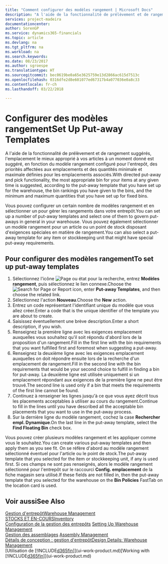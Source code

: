 ```yaml
---
title: "Comment configurer des modèles rangement | Microsoft Docs"
description: "A l'aide de la fonctionnalité de prélèvement et de rangement suggérés, l'emplacement le mieux approprié à vos articles à un moment donné est suggéré, en fonction du modèle rangement configuré pour l'entrepôt, des priorités affectées aux emplacements et des quantités minimale et maximale définies pour les emplacements associés."
services: project-madeira
documentationcenter: 
author: SorenGP
ms.service: dynamics365-financials
ms.topic: article
ms.devlang: na
ms.tgt_pltfrm: na
ms.workload: na
ms.search.keywords: 
ms.date: 08/23/2017
ms.author: sgroespe
ms.translationtype: HT
ms.sourcegitcommit: bec0619be0a65e3625759e13d2866ac615d7513c
ms.openlocfilehash: 0316dfe2d8e601077ed67317b4a077036e0a8c33
ms.contentlocale: fr-ch
ms.lasthandoff: 03/22/2018

---
```

# <a name="set-up-put-away-templates"></a><span data-ttu-id="358d1-103">Configurer des modèles rangement</span><span class="sxs-lookup"><span data-stu-id="358d1-103">Set Up Put-away Templates</span></span>
<span data-ttu-id="358d1-104">A l'aide de la fonctionnalité de prélèvement et de rangement suggérés, l'emplacement le mieux approprié à vos articles à un moment donné est suggéré, en fonction du modèle rangement configuré pour l'entrepôt, des priorités affectées aux emplacements et des quantités minimale et maximale définies pour les emplacements associés.</span><span class="sxs-lookup"><span data-stu-id="358d1-104">With directed put-away and pick functionality, the most appropriate bin for your items at any given time is suggested, according to the put-away template that you have set up for the warehouse, the bin rankings you have given to the bins, and the minimum and maximum quantities that you have set up for fixed bins.</span></span>  

<span data-ttu-id="358d1-105">Vous pouvez configurer un certain nombre de modèles rangement et en sélectionner un pour gérer les rangements dans votre entrepôt.</span><span class="sxs-lookup"><span data-stu-id="358d1-105">You can set up a number of put-away templates and select one of them to govern put-aways in general in your warehouse.</span></span> <span data-ttu-id="358d1-106">Vous pouvez également sélectionner un modèle rangement pour un article ou un point de stock disposant d'exigences spéciales en matière de rangement.</span><span class="sxs-lookup"><span data-stu-id="358d1-106">You can also select a put-away template for any item or stockkeeping unit that might have special put-away requirements.</span></span>  

## <a name="to-set-up-put-away-templates"></a><span data-ttu-id="358d1-107">Pour configurer des modèles rangement</span><span class="sxs-lookup"><span data-stu-id="358d1-107">To set up put-away templates</span></span>  
1.  <span data-ttu-id="358d1-108">Sélectionnez l'icône ![Page ou état pour la recherche](media/ui-search/search_small.png "Page ou état pour la recherche"), entrez **Modèles rangement**, puis sélectionnez le lien connexe.</span><span class="sxs-lookup"><span data-stu-id="358d1-108">Choose the ![Search for Page or Report](media/ui-search/search_small.png "Search for Page or Report icon") icon, enter **Put-away Templates**, and then choose the related link.</span></span>  
2.  <span data-ttu-id="358d1-109">Sélectionnez l'action **Nouveau**.</span><span class="sxs-lookup"><span data-stu-id="358d1-109">Choose the **New** action.</span></span>  
3.  <span data-ttu-id="358d1-110">Entrez un code représentant l'identifiant unique du modèle que vous allez créer.</span><span class="sxs-lookup"><span data-stu-id="358d1-110">Enter a code that is the unique identifier of the template you are about to create.</span></span>  
4.  <span data-ttu-id="358d1-111">Saisissez éventuellement une brève description.</span><span class="sxs-lookup"><span data-stu-id="358d1-111">Enter a short description, if you wish.</span></span>  
5.  <span data-ttu-id="358d1-112">Renseignez la première ligne avec les exigences emplacement auxquelles vous souhaitez qu'il soit répondu d'abord lors de la proposition d'un rangement.</span><span class="sxs-lookup"><span data-stu-id="358d1-112">Fill in the first line with the bin requirements that you want fulfilled first and foremost when suggesting a put-away.</span></span>  
6.  <span data-ttu-id="358d1-113">Renseignez la deuxième ligne avec les exigences emplacement auxquelles on doit répondre ensuite lors de la recherche d'un emplacement de rangement.</span><span class="sxs-lookup"><span data-stu-id="358d1-113">Fill in the second line with the bin requirements that would be your second choice to fulfill in finding a bin for put-away.</span></span> <span data-ttu-id="358d1-114">La deuxième ligne est utilisée uniquement si un emplacement répondant aux exigences de la première ligne ne peut être trouvé.</span><span class="sxs-lookup"><span data-stu-id="358d1-114">The second line is used only if a bin that meets the requirements of the first line cannot be found.</span></span>  
7.  <span data-ttu-id="358d1-115">Continuez à renseigner les lignes jusqu'à ce que vous ayez décrit tous les placements acceptables à utiliser au cours du rangement.</span><span class="sxs-lookup"><span data-stu-id="358d1-115">Continue to fill in the lines until you have described all the acceptable bin placements that you want to use in the put-away process.</span></span>  
8.  <span data-ttu-id="358d1-116">Sur la dernière ligne du modèle rangement, cochez la case **Rechercher empl. Dynamique**.</span><span class="sxs-lookup"><span data-stu-id="358d1-116">On the last line in the put-away template, select the **Find Floating Bin** check box.</span></span>  

<span data-ttu-id="358d1-117">Vous pouvez créer plusieurs modèles rangement et les appliquer comme vous le souhaitez.</span><span class="sxs-lookup"><span data-stu-id="358d1-117">You can create various put-away templates and then apply them as you see fit.</span></span> <span data-ttu-id="358d1-118">On se réfère d'abord au modèle rangement sélectionné éventuel pour l'article ou le point de stock.</span><span class="sxs-lookup"><span data-stu-id="358d1-118">The put-away template that you selected for the item or stockkeeping unit, if any is used first.</span></span> <span data-ttu-id="358d1-119">Si ces champs ne sont pas renseignés, alors le modèle rangement sélectionné pour l'entrepôt sur le raccourci **Config. emplacement** de la fiche magasin sera utilisé.</span><span class="sxs-lookup"><span data-stu-id="358d1-119">If these fields are not filled in, then the put-away template that you selected for the warehouse on the **Bin Policies** FastTab on the location card is used.</span></span>  

## <a name="see-also"></a><span data-ttu-id="358d1-120">Voir aussi</span><span class="sxs-lookup"><span data-stu-id="358d1-120">See Also</span></span>  
[<span data-ttu-id="358d1-121">Gestion d'entrepôt</span><span class="sxs-lookup"><span data-stu-id="358d1-121">Warehouse Management</span></span>](warehouse-manage-warehouse.md)  
[<span data-ttu-id="358d1-122">STOCKS ET EN-COURS</span><span class="sxs-lookup"><span data-stu-id="358d1-122">Inventory</span></span>](inventory-manage-inventory.md)  
<span data-ttu-id="358d1-123">[Configuration de la gestion des entrepôts](warehouse-setup-warehouse.md)   </span><span class="sxs-lookup"><span data-stu-id="358d1-123">[Setting Up Warehouse Management](warehouse-setup-warehouse.md)   </span></span>  
<span data-ttu-id="358d1-124">[Gestion des assemblages](assembly-assemble-items.md)  </span><span class="sxs-lookup"><span data-stu-id="358d1-124">[Assembly Management](assembly-assemble-items.md)  </span></span>  
[<span data-ttu-id="358d1-125">Détails de conception : gestion d'entrepôt</span><span class="sxs-lookup"><span data-stu-id="358d1-125">Design Details: Warehouse Management</span></span>](design-details-warehouse-management.md)  
<span data-ttu-id="358d1-126">[Utilisation de [!INCLUDE[d365fin](includes/d365fin_md.md)]](ui-work-product.md)</span><span class="sxs-lookup"><span data-stu-id="358d1-126">[Working with [!INCLUDE[d365fin](includes/d365fin_md.md)]](ui-work-product.md)</span></span>

